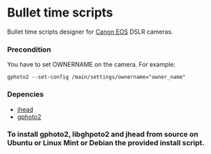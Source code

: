 Bullet time scripts
===================

Bullet time scripts designer for [Canon EOS](http://www.usa.canon.com/cusa/consumer/products/cameras/slr_cameras) DSLR cameras.

### Precondition
You have to set OWNERNAME on the camera. 
For example:

	gphoto2 --set-config /main/settings/ownername="owner_name"

### Depencies 
* [jhead](http://www.sentex.net/~mwandel/jhead) 
* [gphoto2](http://www.gphoto.org)

### To install gphoto2, libghpoto2 and jhead from source on Ubuntu or Linux Mint or Debian the provided install script.


